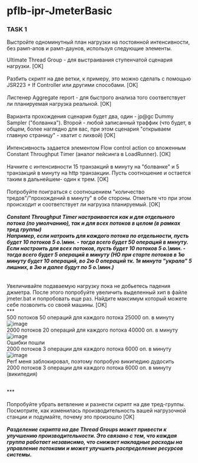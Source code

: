 # pflb-ipr-JmeterBasic
<h3>TASK 1</h3>

Выстройте одноминутный план нагрузки на постоянной интенсивности, без рамп-апов и рамп-даунов, используя следующие элементы.<br/>

Ultimate Thread Group - для выстраивания ступенчатой сценария нагрузки. [OK]<br/><br/>
Разбить скрипт на две ветки, к примеру, это можно сделать с помощью JSR223 + If Controller или другими способами. [OK]<br/><br/>
Листенер Aggregate report - для быстрого анализа того соответствует ли планируемая нагрузка реальной. [OK]<br/><br/>
Варианта прохождения сценария будет два, один - jp@gc Dummy Sampler ("болванка"). Второй - любой записанный траффик (что будет, в общем, более наглядно для вас, при этом сценария "открываем главную страницу" - хватит с лихвой) [OK]<br/><br/>
Интенсивность задается элементом Flow control action со вложенным Constant Throughput Timer (аналог пейсинга в LoadRunner). [OK]<br/><br/>
Начните с интенсивности 15 транзакций в минуту на "болванке" и 5 транзакций в минуту на http транзакции. Пусть соотношение и остается таким в дальнейшем- один к трем. [OK]<br/><br/>
Попробуйте поиграться с соотношением "количество тредов"/"прохождений в минуту" в обе стороны. Отметьте что при этом происходит и соответствует ли нагрузка планируемый. [OK]<br/>
***<br/> Constant Throughput Timer настраивается как и для отдельного потока (по умолчанию), так и для всех потоков в целом (в рамках тред группы) <br/>
Например, если натроить для каждого потока по отдельности, пусть будет 10 потоков 5 о.\мин. - тогда всего будет 50 операций в минуту.<br/>
Если настроить для всех потоков, пусть будет 10 потоков 5 о.\мин. - тогда всего будет 5 операций в минуту (НО при старте потоков в 1ю минуту будет 10 операций, во 2ю 0 операций тк. 1я минута "украла" 5 лишних, в 3ю и далее будут по 5 о.\мин.) <br/>***
<br/><br/>
Увеличивайте подаваемую нагрузку пока не добьетесь падения джметра. После этого попробуйте увеличить выделенный хип в файле jmeter.bat и попробовать еще раз. Найдите максимум который можете себе позволить со своей машины. [OK]<br/>
***<br/>
500 потоков 50 операций для каждого потока 25000 оп. в минуту<br/>
![image](https://github.com/user-attachments/assets/eb48102d-a3c7-4d27-9a0e-25717bde3759)<br/>
2000 потоков 20 операций для каждого потока 40000 оп. в минуту<br/>
![image](https://github.com/user-attachments/assets/ab0ee361-4e03-4264-be08-226d08a2065c)<br/>
Ошибки пошли<br/>
2000 потоков 3 операции для каждого потока 6000 оп. в минуту<br/>
![image](https://github.com/user-attachments/assets/9a20f74d-1ccb-4eb8-9b04-cba39d91cfa4)<br/>
Perf меня заблокировал, поэтому попробую википедию дудосить<br/>
2000 потоков 3 операции для каждого потока 6000 оп. в минуту (википедия)<br/>


<br/>***
<br/><br/>
Попробуйте убрать ветвление и разнести скрипт на две тред-группы. Посмотрите, как изменилась производительность вашей нагрузочной станции и подумайте, почему это произошло [OK]<br/>
***<br/>
Разделение скрипта на две Thread Groups может привести к улучшению производительности. Это связано с тем, что каждая группа работает независимо, что снижает накладные расходы на управление потоками и может улучшить распределение ресурсов системы.
<br/>***
